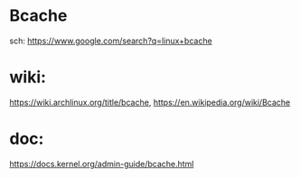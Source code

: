 # Bcache
sch: https://www.google.com/search?q=linux+bcache

# wiki:
https://wiki.archlinux.org/title/bcache, https://en.wikipedia.org/wiki/Bcache

# doc:
https://docs.kernel.org/admin-guide/bcache.html
